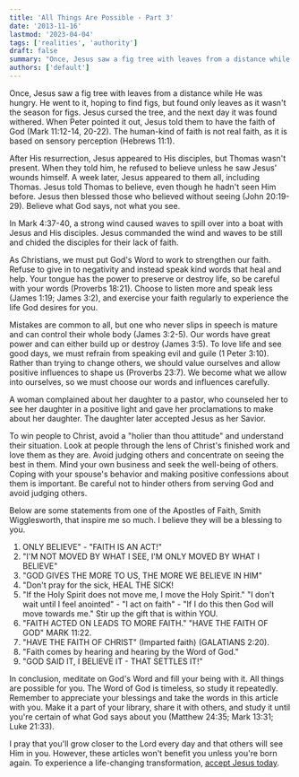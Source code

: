 ```yaml
---
title: 'All Things Are Possible - Part 3'
date: '2013-11-16'
lastmod: '2023-04-04'
tags: ['realities', 'authority']
draft: false
summary: "Once, Jesus saw a fig tree with leaves from a distance while He was hungry. He went to it, hoping to find figs, but found only leaves as it wasn't the season for figs. Jesus cursed the tree, and the next day it was found withered."
authors: ['default']
---
```


Once, Jesus saw a fig tree with leaves from a distance while He was hungry. He went to it, hoping to find figs, but found only leaves as it wasn't the season for figs. Jesus cursed the tree, and the next day it was found withered. When Peter pointed it out, Jesus told them to have the faith of God (Mark 11:12-14, 20-22). The human-kind of faith is not real faith, as it is based on sensory perception (Hebrews 11:1).

After His resurrection, Jesus appeared to His disciples, but Thomas wasn't present. When they told him, he refused to believe unless he saw Jesus' wounds himself. A week later, Jesus appeared to them all, including Thomas. Jesus told Thomas to believe, even though he hadn't seen Him before. Jesus then blessed those who believed without seeing (John 20:19-29). Believe what God says, not what you see.

In Mark 4:37-40, a strong wind caused waves to spill over into a boat with Jesus and His disciples. Jesus commanded the wind and waves to be still and chided the disciples for their lack of faith.

As Christians, we must put God's Word to work to strengthen our faith. Refuse to give in to negativity and instead speak kind words that heal and help. Your tongue has the power to preserve or destroy life, so be careful with your words (Proverbs 18:21). Choose to listen more and speak less (James 1:19; James 3:2), and exercise your faith regularly to experience the life God desires for you.

Mistakes are common to all, but one who never slips in speech is mature and can control their whole body (James 3:2-5). Our words have great power and can either build up or destroy (James 3:5). To love life and see good days, we must refrain from speaking evil and guile (1 Peter 3:10). Rather than trying to change others, we should value ourselves and allow positive influences to shape us (Proverbs 23:7). We become what we allow into ourselves, so we must choose our words and influences carefully.

A woman complained about her daughter to a pastor, who counseled her to see her daughter in a positive light and gave her proclamations to make about her daughter. The daughter later accepted Jesus as her Savior.

To win people to Christ, avoid a "holier than thou attitude" and understand their situation. Look at people through the lens of Christ's finished work and love them as they are. Avoid judging others and concentrate on seeing the best in them. Mind your own business and seek the well-being of others. Coping with your spouse's behavior and making positive confessions about them is important. Be careful not to hinder others from serving God and avoid judging others.

Below are some statements from one of the Apostles of Faith, Smith Wigglesworth, that inspire me so much. I believe they will be a blessing to you.

1. ONLY BELIEVE" - "FAITH IS AN ACT!"
2. "I'M NOT MOVED BY WHAT I SEE, I'M ONLY MOVED BY WHAT I BELIEVE"
3. "GOD GIVES THE MORE TO US, THE MORE WE BELIEVE IN HIM"
4. "Don't pray for the sick, HEAL THE SICK!
5. "If the Holy Spirit does not move me, I move the Holy Spirit." "I don't wait until I feel anointed" - "I act on faith" - "If I do this then God will move towards me." Stir up the gift that is within YOU.
6. "FAITH ACTED ON LEADS TO MORE FAITH." "HAVE THE FAITH OF GOD" MARK 11:22.
7. "HAVE THE FAITH OF CHRIST" (Imparted faith) (GALATIANS 2:20).
8. "Faith comes by hearing and hearing by the Word of God."
9. "GOD SAID IT, I BELIEVE IT - THAT SETTLES IT!"

In conclusion, meditate on God's Word and fill your being with it. All things are possible for you. The Word of God is timeless, so study it repeatedly. Remember to appreciate your blessings and take the words in this article with you. Make it a part of your library, share it with others, and study it until you're certain of what God says about you (Matthew 24:35; Mark 13:31; Luke 21:33).

I pray that you'll grow closer to the Lord every day and that others will see Him in you. However, these articles won't benefit you unless you're born again. To experience a life-changing transformation, [accept Jesus today](/salvation).

